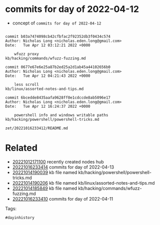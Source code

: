 # commits for day of 2022-04-12

- concept of `commits for day of 2022-04-12`

```

commit b03a7474098cb42cfbfac2f92352db3f0434c574
Author: Nicholas Long <nicholas.eden.long@gmail.com>
Date:   Tue Apr 12 03:12:21 2022 +0000

    wfuzz proxy
kb/hacking/commands/wfuzz-fuzzing.md

commit 0677e67e6e25a87b2ed25a2d1ab45a44102656b0
Author: Nicholas Long <nicholas.eden.long@gmail.com>
Date:   Tue Apr 12 04:21:43 2022 +0000

    less scroll
kb/linux/assorted-notes-and-tips.md

commit 6bcedde8435aafa9628ff0e1cdccde8ab5096e17
Author: Nicholas Long <nicholas.eden.long@gmail.com>
Date:   Tue Apr 12 16:24:37 2022 +0000

    powershell info and windows writable paths
kb/hacking/powershell/powershell-tricks.md
```

` zet/20221016233412/README.md `

# Related

- [20221012171100](/zet/20221012171100/README.md) recently created nodes hub
- [20221016233414](/zet/20221016233414/README.md) commits for day of 2022-04-13
- [20221014190039](/zet/20221014190039/README.md) kb file named kb/hacking/powershell/powershell-tricks.md
- [20221014190206](/zet/20221014190206/README.md) kb file named kb/linux/assorted-notes-and-tips.md
- [20221014185849](/zet/20221014185849/README.md) kb file named kb/hacking/commands/wfuzz-fuzzing.md
- [20221016233410](/zet/20221016233410/README.md) commits for day of 2022-04-11

Tags:

    #dayinhistory
